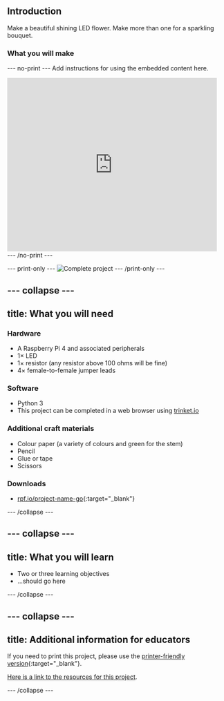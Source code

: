 ## Introduction

Make a beautiful shining LED flower. Make more than one for a sparkling bouquet.

### What you will make

--- no-print ---
Add instructions for using the embedded content here.

<div class="scratch-preview">
  <iframe allowtransparency="true" width="485" height="402" src="https://scratch.mit.edu/projects/embed/160619869/?autostart=false" frameborder="0"></iframe>
</div>
--- /no-print ---

--- print-only ---
![Complete project](images/showcase_static.png)
--- /print-only ---

--- collapse ---
---
title: What you will need
---
### Hardware

+ A Raspberry Pi 4 and associated peripherals
+ 1× LED
+ 1× resistor (any resistor above 100 ohms will be fine)
+ 4× female-to-female jumper leads

### Software

+ Python 3
+ This project can be completed in a web browser using [trinket.io](https://trinket.io/)

### Additional craft materials

+ Colour paper (a variety of colours and green for the stem)
+ Pencil
+ Glue or tape
+ Scissors

### Downloads

+ [rpf.io/project-name-go](http://rpf.io/project-name-go){:target="_blank"}

--- /collapse ---

--- collapse ---
---
title: What you will learn
---

+ Two or three learning objectives
+ ...should go here

--- /collapse ---

--- collapse ---
---
title: Additional information for educators
---

If you need to print this project, please use the [printer-friendly version](https://projects.raspberrypi.org/en/projects/project-name/print){:target="_blank"}.

[Here is a link to the resources for this project](http://rpf.io/project-name-go).

--- /collapse ---
